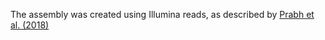 [//]: # (Created by ./bin/manage_files.pl from ./species/Pristionchus_mayeri/PRJEB27334/Pristionchus_mayeri_PRJEB27334.assembly.html on Thu Jun 11 13:45:27 2020)
The assembly was created using Illumina reads, as described by [Prabh et al. (2018)](https://www.ncbi.nlm.nih.gov/pubmed/30232197)
